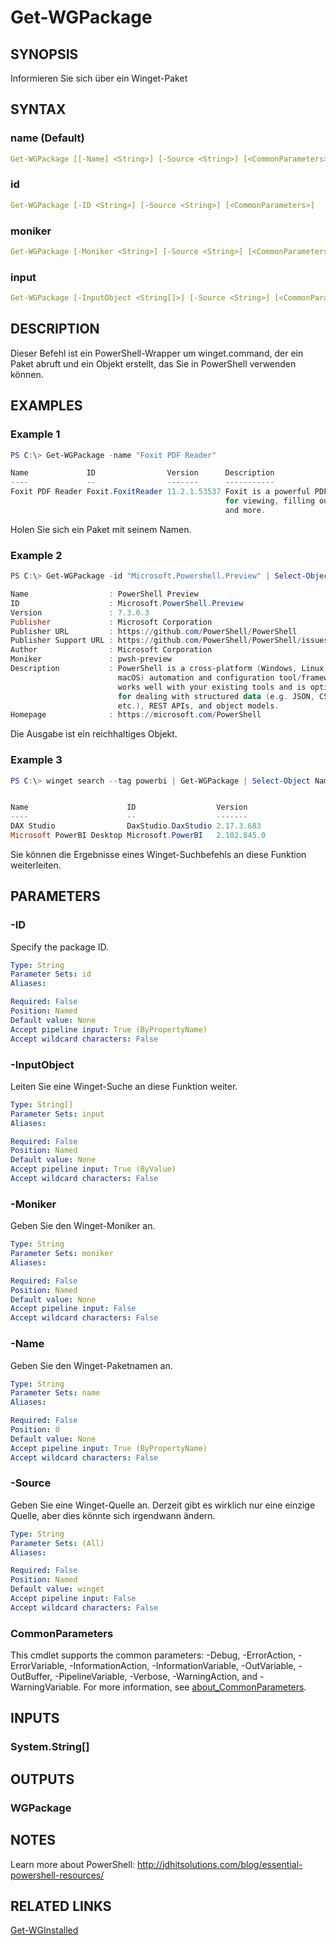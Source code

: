 ﻿---
external help file: WingetTools-help.xml
Module Name: WingetTools
online version: https://bit.ly/3jQh9MH
schema: 2.0.0
---

# Get-WGPackage

## SYNOPSIS

Informieren Sie sich über ein Winget-Paket

## SYNTAX

### name (Default)

```yaml
Get-WGPackage [[-Name] <String>] [-Source <String>] [<CommonParameters>]
```

### id

```yaml
Get-WGPackage [-ID <String>] [-Source <String>] [<CommonParameters>]
```

### moniker

```yaml
Get-WGPackage [-Moniker <String>] [-Source <String>] [<CommonParameters>]
```

### input

```yaml
Get-WGPackage [-InputObject <String[]>] [-Source <String>] [<CommonParameters>]
```

## DESCRIPTION

Dieser Befehl ist ein PowerShell-Wrapper um winget.command, der ein Paket abruft und ein Objekt erstellt, das Sie in PowerShell verwenden können.

## EXAMPLES

### Example 1

```powershell
PS C:\> Get-WGPackage -name "Foxit PDF Reader"

Name             ID                Version      Description
----             --                -------      -----------
Foxit PDF Reader Foxit.FoxitReader 11.2.1.53537 Foxit is a powerful PDF reader
                                                for viewing, filling out forms
                                                and more.
```

Holen Sie sich ein Paket mit seinem Namen.

### Example 2

```powershell
PS C:\> Get-WGPackage -id "Microsoft.Powershell.Preview" | Select-Object *

Name                  : PowerShell Preview
ID                    : Microsoft.PowerShell.Preview
Version               : 7.3.0.3
Publisher             : Microsoft Corporation
Publisher URL         : https://github.com/PowerShell/PowerShell
Publisher Support URL : https://github.com/PowerShell/PowerShell/issues
Author                : Microsoft Corporation
Moniker               : pwsh-preview
Description           : PowerShell is a cross-platform (Windows, Linux, and
                        macOS) automation and configuration tool/framework that
                        works well with your existing tools and is optimized
                        for dealing with structured data (e.g. JSON, CSV, XML,
                        etc.), REST APIs, and object models.
Homepage              : https://microsoft.com/PowerShell
```

Die Ausgabe ist ein reichhaltiges Objekt.

### Example 3

```powershell
PS C:\> winget search --tag powerbi | Get-WGPackage | Select-Object Name,ID,Version


Name                      ID                  Version
----                      --                  -------
DAX Studio                DaxStudio.DaxStudio 2.17.3.683
Microsoft PowerBI Desktop Microsoft.PowerBI   2.102.845.0
```

Sie können die Ergebnisse eines Winget-Suchbefehls an diese Funktion weiterleiten.

## PARAMETERS

### -ID

Specify the package ID.

```yaml
Type: String
Parameter Sets: id
Aliases:

Required: False
Position: Named
Default value: None
Accept pipeline input: True (ByPropertyName)
Accept wildcard characters: False
```

### -InputObject

Leiten Sie eine Winget-Suche an diese Funktion weiter.

```yaml
Type: String[]
Parameter Sets: input
Aliases:

Required: False
Position: Named
Default value: None
Accept pipeline input: True (ByValue)
Accept wildcard characters: False
```

### -Moniker

Geben Sie den Winget-Moniker an.

```yaml
Type: String
Parameter Sets: moniker
Aliases:

Required: False
Position: Named
Default value: None
Accept pipeline input: False
Accept wildcard characters: False
```

### -Name

Geben Sie den Winget-Paketnamen an.

```yaml
Type: String
Parameter Sets: name
Aliases:

Required: False
Position: 0
Default value: None
Accept pipeline input: True (ByPropertyName)
Accept wildcard characters: False
```

### -Source

Geben Sie eine Winget-Quelle an. Derzeit gibt es wirklich nur eine einzige Quelle, aber dies könnte sich irgendwann ändern.

```yaml
Type: String
Parameter Sets: (All)
Aliases:

Required: False
Position: Named
Default value: winget
Accept pipeline input: False
Accept wildcard characters: False
```

### CommonParameters

This cmdlet supports the common parameters: -Debug, -ErrorAction, -ErrorVariable, -InformationAction, -InformationVariable, -OutVariable, -OutBuffer, -PipelineVariable, -Verbose, -WarningAction, and -WarningVariable. For more information, see [about_CommonParameters](http://go.microsoft.com/fwlink/?LinkID=113216).

## INPUTS

### System.String[]

## OUTPUTS

### WGPackage

## NOTES

Learn more about PowerShell: http://jdhitsolutions.com/blog/essential-powershell-resources/

## RELATED LINKS

[Get-WGInstalled](Get-WGInstalled.md)
